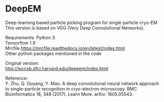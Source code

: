 # DeepEM
Deep-learning based particle picking program for single particle cryo-EM  
This version is based on VGG (Very Deep Convolutional Networks).

Requirements:
Python 3  
Tensorflow 1.9  
Mrcfile https://mrcfile.readthedocs.io/en/latest/index.html  
Other python packages mentioned in the code

Original version:  
http://ipccsb.dfci.harvard.edu/deepem/index.html

Reference:  
Y. Zhu, Q. Ouyang, Y. Mao. A deep convolutional neural network approach to single-particle recognition in cryo-electron microscopy. BMC Bioinformatics 18, 348 (2017). Learn More. arXiv: 1605.05543.
